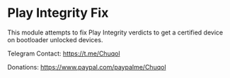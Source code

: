# Play Integrity Fix

This module attempts to fix Play Integrity verdicts to get a certified device on bootloader unlocked devices.

Telegram Contact: https://t.me/Chuqol

Donations: https://www.paypal.com/paypalme/Chuqol